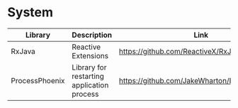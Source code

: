 # System

| Library | Description | Link |
| --- | --- | --- |
| RxJava | Reactive Extensions | https://github.com/ReactiveX/RxJava |
| ProcessPhoenix | Library for restarting application process | https://github.com/JakeWharton/ProcessPhoenix |
